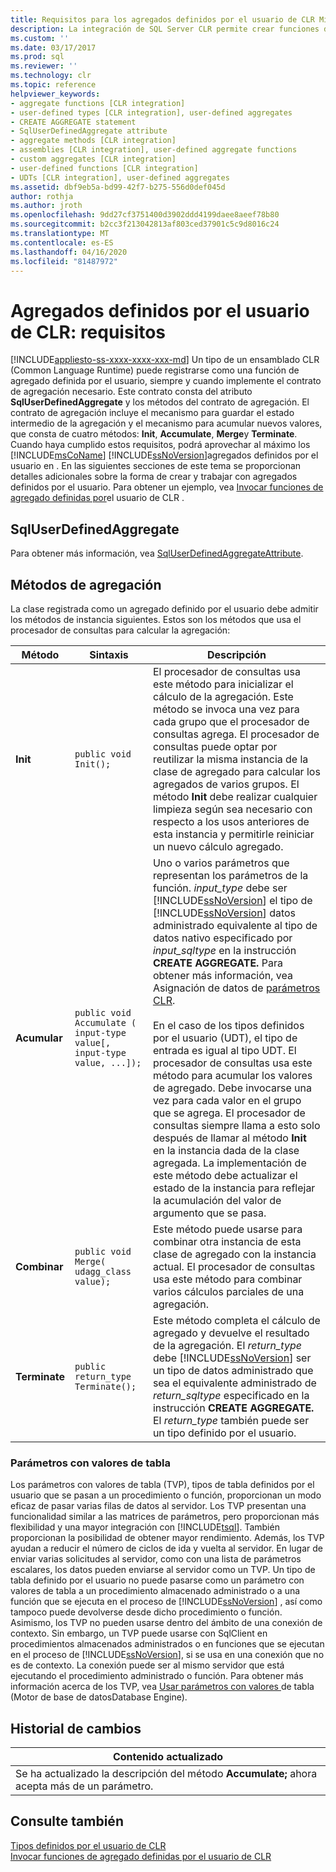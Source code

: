 ```yaml
---
title: Requisitos para los agregados definidos por el usuario de CLR Microsoft Docs
description: La integración de SQL Server CLR permite crear funciones de agregado personalizadas en código administrado. Deben implementar el contrato de agregación necesario.
ms.custom: ''
ms.date: 03/17/2017
ms.prod: sql
ms.reviewer: ''
ms.technology: clr
ms.topic: reference
helpviewer_keywords:
- aggregate functions [CLR integration]
- user-defined types [CLR integration], user-defined aggregates
- CREATE AGGREGATE statement
- SqlUserDefinedAggregate attribute
- aggregate methods [CLR integration]
- assemblies [CLR integration], user-defined aggregate functions
- custom aggregates [CLR integration]
- user-defined functions [CLR integration]
- UDTs [CLR integration], user-defined aggregates
ms.assetid: dbf9eb5a-bd99-42f7-b275-556d0def045d
author: rothja
ms.author: jroth
ms.openlocfilehash: 9dd27cf3751400d3902ddd4199daee8aeef78b80
ms.sourcegitcommit: b2cc3f213042813af803ced37901c5c9d8016c24
ms.translationtype: MT
ms.contentlocale: es-ES
ms.lasthandoff: 04/16/2020
ms.locfileid: "81487972"
---
```

# <a name="clr-user-defined-aggregates---requirements"></a>Agregados definidos por el usuario de CLR: requisitos
[!INCLUDE[appliesto-ss-xxxx-xxxx-xxx-md](../../includes/appliesto-ss-xxxx-xxxx-xxx-md.md)]
  Un tipo de un ensamblado CLR (Common Language Runtime) puede registrarse como una función de agregado definida por el usuario, siempre y cuando implemente el contrato de agregación necesario. Este contrato consta del atributo **SqlUserDefinedAggregate** y los métodos del contrato de agregación. El contrato de agregación incluye el mecanismo para guardar el estado intermedio de la agregación y el mecanismo para acumular nuevos valores, que consta de cuatro métodos: **Init**, **Accumulate**, **Merge**y **Terminate**. Cuando haya cumplido estos requisitos, podrá aprovechar al máximo los [!INCLUDE[msCoName](../../includes/msconame-md.md)] [!INCLUDE[ssNoVersion](../../includes/ssnoversion-md.md)]agregados definidos por el usuario en . En las siguientes secciones de este tema se proporcionan detalles adicionales sobre la forma de crear y trabajar con agregados definidos por el usuario. Para obtener un ejemplo, vea [Invocar funciones de agregado definidas por](../../relational-databases/clr-integration-database-objects-user-defined-functions/clr-user-defined-aggregate-invoking-functions.md)el usuario de CLR .  
  
## <a name="sqluserdefinedaggregate"></a>SqlUserDefinedAggregate  
 Para obtener más información, vea [SqlUserDefinedAggregateAttribute](https://go.microsoft.com/fwlink/?LinkId=124626).  
  
## <a name="aggregation-methods"></a>Métodos de agregación  
 La clase registrada como un agregado definido por el usuario debe admitir los métodos de instancia siguientes. Estos son los métodos que usa el procesador de consultas para calcular la agregación:  
  
|Método|Sintaxis|Descripción|  
|------------|------------|-----------------|  
|**Init**|`public void Init();`|El procesador de consultas usa este método para inicializar el cálculo de la agregación. Este método se invoca una vez para cada grupo que el procesador de consultas agrega. El procesador de consultas puede optar por reutilizar la misma instancia de la clase de agregado para calcular los agregados de varios grupos. El método **Init** debe realizar cualquier limpieza según sea necesario con respecto a los usos anteriores de esta instancia y permitirle reiniciar un nuevo cálculo agregado.|  
|**Acumular**|`public void Accumulate ( input-type value[, input-type value, ...]);`|Uno o varios parámetros que representan los parámetros de la función. *input_type* debe ser [!INCLUDE[ssNoVersion](../../includes/ssnoversion-md.md)] el tipo de [!INCLUDE[ssNoVersion](../../includes/ssnoversion-md.md)] datos administrado equivalente al tipo de datos nativo especificado por *input_sqltype* en la instrucción **CREATE AGGREGATE.** Para obtener más información, vea Asignación de datos de [parámetros CLR](../../relational-databases/clr-integration-database-objects-types-net-framework/mapping-clr-parameter-data.md).<br /><br /> En el caso de los tipos definidos por el usuario (UDT), el tipo de entrada es igual al tipo UDT. El procesador de consultas usa este método para acumular los valores de agregado. Debe invocarse una vez para cada valor en el grupo que se agrega. El procesador de consultas siempre llama a esto solo después de llamar al método **Init** en la instancia dada de la clase agregada. La implementación de este método debe actualizar el estado de la instancia para reflejar la acumulación del valor de argumento que se pasa.|  
|**Combinar**|`public void Merge( udagg_class value);`|Este método puede usarse para combinar otra instancia de esta clase de agregado con la instancia actual. El procesador de consultas usa este método para combinar varios cálculos parciales de una agregación.|  
|**Terminate**|`public return_type Terminate();`|Este método completa el cálculo de agregado y devuelve el resultado de la agregación. El *return_type* debe [!INCLUDE[ssNoVersion](../../includes/ssnoversion-md.md)] ser un tipo de datos administrado que sea el equivalente administrado de *return_sqltype* especificado en la instrucción **CREATE AGGREGATE.** El *return_type* también puede ser un tipo definido por el usuario.|  
  
### <a name="table-valued-parameters"></a>Parámetros con valores de tabla  
 Los parámetros con valores de tabla (TVP), tipos de tabla definidos por el usuario que se pasan a un procedimiento o función, proporcionan un modo eficaz de pasar varias filas de datos al servidor. Los TVP presentan una funcionalidad similar a las matrices de parámetros, pero proporcionan más flexibilidad y una mayor integración con [!INCLUDE[tsql](../../includes/tsql-md.md)]. También proporcionan la posibilidad de obtener mayor rendimiento. Además, los TVP ayudan a reducir el número de ciclos de ida y vuelta al servidor. En lugar de enviar varias solicitudes al servidor, como con una lista de parámetros escalares, los datos pueden enviarse al servidor como un TVP. Un tipo de tabla definido por el usuario no puede pasarse como un parámetro con valores de tabla a un procedimiento almacenado administrado o a una función que se ejecuta en el proceso de [!INCLUDE[ssNoVersion](../../includes/ssnoversion-md.md)] , así como tampoco puede devolverse desde dicho procedimiento o función. Asimismo, los TVP no pueden usarse dentro del ámbito de una conexión de contexto. Sin embargo, un TVP puede usarse con SqlClient en procedimientos almacenados administrados o en funciones que se ejecutan en el proceso de [!INCLUDE[ssNoVersion](../../includes/ssnoversion-md.md)], si se usa en una conexión que no es de contexto. La conexión puede ser al mismo servidor que está ejecutando el procedimiento administrado o función. Para obtener más información acerca de los TVP, vea [Usar parámetros con valores ](../../relational-databases/tables/use-table-valued-parameters-database-engine.md)de tabla &#40;Motor de base de datosDatabase Engine&#41;.  
  
## <a name="change-history"></a>Historial de cambios  
  
|Contenido actualizado|  
|---------------------|  
|Se ha actualizado la descripción del método **Accumulate;** ahora acepta más de un parámetro.|  
  
## <a name="see-also"></a>Consulte también  
 [Tipos definidos por el usuario de CLR](../../relational-databases/clr-integration-database-objects-user-defined-types/clr-user-defined-types.md)   
 [Invocar funciones de agregado definidas por el usuario de CLR](../../relational-databases/clr-integration-database-objects-user-defined-functions/clr-user-defined-aggregate-invoking-functions.md)  
  
  

